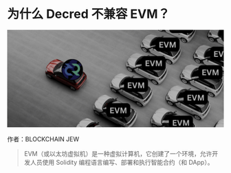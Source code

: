 # 为什么 Decred 不兼容 EVM？

![](img/WX20230423-132259@2x.png)

作者：BLOCKCHAIN JEW

> EVM（或以太坊虚拟机）是一种虚拟计算机，它创建了一个环境，允许开发人员使用 Solidity 编程语言编写、部署和执行智能合约（和 DApp）。
